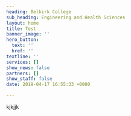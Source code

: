 ```yaml
---
heading: Belkirk College
sub_heading: Engineering and Health Sciences
layout: home
title: Test
banner_image: ''
hero_button:
  text: ''
  href: ''
textline: ''
services: []
show_news: false
partners: []
show_staff: false
date: 2019-04-17 16:55:33 +0000

---
```

kjkjjk